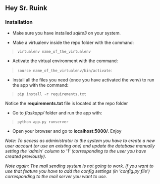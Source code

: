 ## Hey Sr. Ruink
### Installation

* Make sure you have installed *sqlite3* on your system.

* Make a virtualenv inside the repo folder with the command:
>`virtualenv name_of_the_virtualenv`

* Activate the virtual environment with the command:
>`source name_of_the_virtualenv/bin/activate`:

* Install all the files you need (once you have activated the venv) to run the app with the command:
>`pip install -r requirements.txt`

 Notice the **requirements.txt** file is located at the repo folder

* Go to *flaskapp/* folder and run the app with:
>`python app.py runserver`

* Open your browser and go to __localhost:5000/__. Enjoy

*Note: To access as administrator to the system you have to create a new user account (or use an existing one) and update the database manually setting the 'admin' column to '1' (corresponding to the user you have created previously).*

*Note again: The mail sending system is not going to work. If you want to use that feature you have to add the config settings (in 'config.py file') corresponding to the mail server you want to use.*
